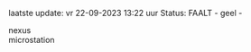 laatste update: 
vr 22-09-2023 13:22   uur 
Status: FAALT - geel - 
<div class="service R">nexus</div><div class="service Y">microstation</div>